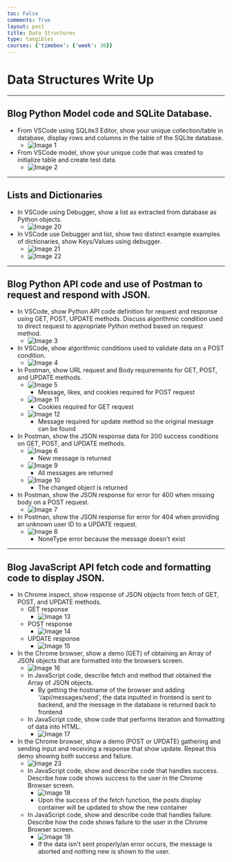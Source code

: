 ```yaml
---
toc: False
comments: True
layout: post 
title: Data Structures
type: tangibles
courses: {'timebox': {'week': 30}}
---
```

# Data Structures Write Up

***

## Blog Python Model code and SQLite Database.
- From VSCode using SQLite3 Editor, show your unique collection/table in database, display rows and columns in the table of the SQLite database.
  - ![Image 1](/student/images/data-2.png)
- From VSCode model, show your unique code that was created to initialize table and create test data.
  - ![Image 2](/student/images/data-1.png)

***

## Lists and Dictionaries
- In VSCode using Debugger, show a list as extracted from database as Python objects.
  - ![Image 20](/student/images/data-20.png)
- In VSCode use Debugger and list, show two distinct example examples of dictionaries, show Keys/Values using debugger.
  - ![Image 21](/student/images/data-21.png)
  - ![Image 22](/student/images/data-22.png)

***

## Blog Python API code and use of Postman to request and respond with JSON.
- In VSCode, show Python API code definition for request and response using GET, POST, UPDATE methods. Discuss algorithmic condition used to direct request to appropriate Python method based on request method.
  - ![Image 3](/student/images/data-3.png)
- In VSCode, show algorithmic conditions used to validate data on a POST condition.
  - ![Image 4](/student/images/data-4.png)
- In Postman, show URL request and Body requirements for GET, POST, and UPDATE methods.
  - ![Image 5](/student/images/data-5.png)
    - Message, likes, and cookies required for POST request
  - ![Image 11](/student/images/data-11.png)
    - Cookies required for GET request
  - ![Image 12](/student/images/data-12.png)
    - Message required for update method so the original message can be found
- In Postman, show the JSON response data for 200 success conditions on GET, POST, and UPDATE methods.
  - ![Image 6](/student/images/data-6.png)
    - New message is returned
  - ![Image 9](/student/images/data-9.png)
    - All messages are returned
  - ![Image 10](/student/images/data-10.png)
    - The changed object is returned
- In Postman, show the JSON response for error for 400 when missing body on a POST request.
  - ![Image 7](/student/images/data-7.png)
- In Postman, show the JSON response for error for 404 when providing an unknown user ID to a UPDATE request.
  - ![Image 8](/student/images/data-8.png)
    - NoneType error because the message doesn't exist

***

## Blog JavaScript API fetch code and formatting code to display JSON.
- In Chrome inspect, show response of JSON objects from fetch of GET, POST, and UPDATE methods.
  - GET response
    - ![Image 13](/student/images/data-13.png)
  - POST response
    - ![Image 14](/student/images/data-14.png)
  - UPDATE response
    - ![Image 15](/student/images/data-15.png)
- In the Chrome browser, show a demo (GET) of obtaining an Array of JSON objects that are formatted into the browsers screen.
  - ![Image 16](/student/images/data-16.png)
  - In JavaScript code, describe fetch and method that obtained the Array of JSON objects.
    - By getting the hostname of the browser and adding '/api/messages/send', the data inputted in frontend is sent to backend, and the message in the database is returned back to frontend
  - In JavaScript code, show code that performs iteration and formatting of data into HTML.
    - ![Image 17](/student/images/data-17.png)
- In the Chrome browser, show a demo (POST or UPDATE) gathering and sending input and receiving a response that show update. Repeat this demo showing both success and failure.
  - ![Image 23](/student/images/data-23.png)
  - In JavaScript code, show and describe code that handles success. Describe how code shows success to the user in the Chrome Browser screen.
    - ![Image 18](/student/images/data-18.png)
    - Upon the success of the fetch function, the posts display container will be updated to show the new container
  - In JavaScript code, show and describe code that handles failure. Describe how the code shows failure to the user in the Chrome Browser screen.
    - ![Image 19](/student/images/data-19.png)
    - If the data isn't sent properly/an error occurs, the message is aborted and nothing new is shown to the user.